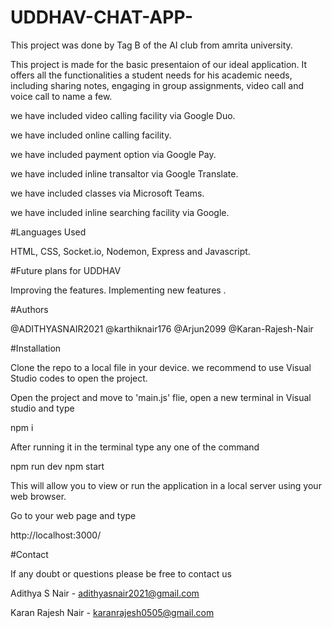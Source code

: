 # UDDHAV-CHAT-APP-

This project was done by Tag B of the AI club from amrita university.

This project is made for the basic presentaion of our ideal application. It offers all the functionalities a student needs for his academic needs, including sharing notes, engaging in group assignments, video call and voice call to name a few.

we have included video calling facility via Google Duo.

we have included online calling facility.

we have included payment option via Google Pay.

we have included inline transaltor via Google Translate.

we have included classes via Microsoft Teams.

we have included inline searching facility via Google.

#Languages Used 

HTML, CSS, Socket.io, Nodemon, Express and Javascript.

#Future plans for UDDHAV

Improving the features. Implementing new features .

#Authors

@ADITHYASNAIR2021
@karthiknair176
@Arjun2099
@Karan-Rajesh-Nair

#Installation

Clone the repo to a local file in your device. we recommend to use Visual Studio codes to open the project.

Open the project and move to 'main.js' flie, open a new terminal in Visual studio and type

npm i

After running it in the terminal type any one of the command

npm run dev 
npm start

This will allow you to view or run the application in a local server using your web browser.

Go to your web page and type

http://localhost:3000/

#Contact 

If any doubt or questions please be free to contact us

Adithya S Nair - adithyasnair2021@gmail.com

Karan Rajesh Nair - karanrajesh0505@gmail.com
